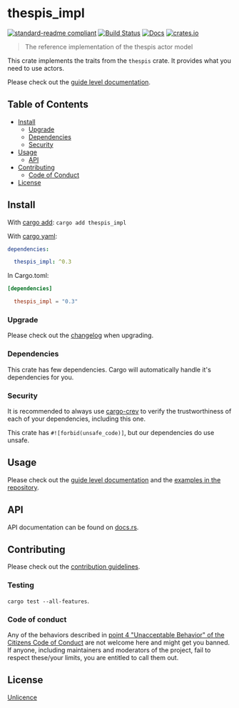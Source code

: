 # thespis_impl

[![standard-readme compliant](https://img.shields.io/badge/readme%20style-standard-brightgreen.svg?style=flat-square)](https://github.com/RichardLitt/standard-readme)
[![Build Status](https://api.travis-ci.org/najamelan/thespis_impl.svg?branch=release)](https://travis-ci.org/najamelan/thespis_impl)
[![Docs](https://docs.rs/thespis_impl/badge.svg)](https://docs.rs/thespis_impl)
[![crates.io](https://img.shields.io/crates/v/thespis_impl.svg)](https://crates.io/crates/thespis_impl)


> The reference implementation of the thespis actor model

This crate implements the traits from the `thespis` crate. It provides what you need to use actors.

Please check out the [guide level documentation](https://thespis-rs.github.io/thespis_guide/).


## Table of Contents

- [Install](#install)
   - [Upgrade](#upgrade)
   - [Dependencies](#dependencies)
   - [Security](#security)
- [Usage](#usage)
   - [API](#api)
- [Contributing](#contributing)
   - [Code of Conduct](#code-of-conduct)
- [License](#license)


## Install
With [cargo add](https://github.com/killercup/cargo-edit):
`cargo add thespis_impl`

With [cargo yaml](https://gitlab.com/storedbox/cargo-yaml):
```yaml
dependencies:

  thespis_impl: ^0.3
```

In Cargo.toml:
```toml
[dependencies]

  thespis_impl = "0.3"
```

### Upgrade

Please check out the [changelog](https://github.com/thespis-rs/thespis_impl/blob/release/CHANGELOG.md) when upgrading.


### Dependencies

This crate has few dependencies. Cargo will automatically handle it's dependencies for you.


### Security

It is recommended to always use [cargo-crev](https://github.com/crev-dev/cargo-crev) to verify the trustworthiness of each of your dependencies, including this one. 

This crate has `#![forbid(unsafe_code)]`, but our dependencies do use unsafe.


## Usage

Please check out the [guide level documentation](https://thespis-rs.github.io/thespis_guide/) and the [examples in the repository](https://github.com/thespis-rs/thespis_impl/blob/release/examples).

## API

API documentation can be found on [docs.rs](https://docs.rs/thespis_impl).


## Contributing

Please check out the [contribution guidelines](https://github.com/thespis-rs/thespis_impl/blob/release/CONTRIBUTING.md).


### Testing

`cargo test --all-features`.


### Code of conduct

Any of the behaviors described in [point 4 "Unacceptable Behavior" of the Citizens Code of Conduct](https://github.com/stumpsyn/policies/blob/release/citizen_code_of_conduct.md#4-unacceptable-behavior) are not welcome here and might get you banned. If anyone, including maintainers and moderators of the project, fail to respect these/your limits, you are entitled to call them out.

## License

[Unlicence](https://unlicense.org/)
